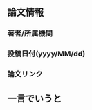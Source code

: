 ## 論文情報

### 著者/所属機関
<!-- コピペでOK -->


### 投稿日付(yyyy/MM/dd)


### 論文リンク


## 一言でいうと
<!-- 分量は，Twitterで呟ける程度が目安です．問題設定・アプローチ手法・結果が端的にまとまっているのがよい「一言」です．必要に応じて画像も貼り付けできます． -->


<!-- 以下は必要な時のみ
## 概要

## 新規性・差分

## 手法

## 結果

## コメント
-->
